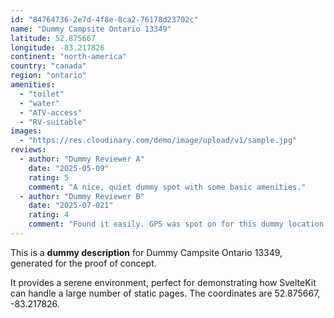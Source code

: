 ```yaml
---
id: "84764736-2e7d-4f8e-8ca2-76178d23702c"
name: "Dummy Campsite Ontario 13349"
latitude: 52.875667
longitude: -83.217826
continent: "north-america"
country: "canada"
region: "ontario"
amenities:
  - "toilet"
  - "water"
  - "ATV-access"
  - "RV-suitable"
images:
  - "https://res.cloudinary.com/demo/image/upload/v1/sample.jpg"
reviews:
  - author: "Dummy Reviewer A"
    date: "2025-05-09"
    rating: 5
    comment: "A nice, quiet dummy spot with some basic amenities."
  - author: "Dummy Reviewer B"
    date: "2025-07-021"
    rating: 4
    comment: "Found it easily. GPS was spot on for this dummy location."
---
```


This is a **dummy description** for Dummy Campsite Ontario 13349, generated for the proof of concept.

It provides a serene environment, perfect for demonstrating how SvelteKit can handle a large number of static pages. The coordinates are 52.875667, -83.217826.
